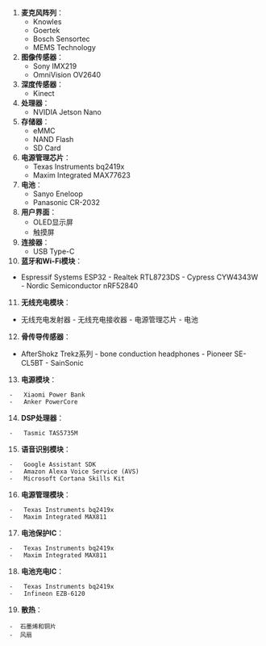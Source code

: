 1. **麦克风阵列**：
   - Knowles
   - Goertek
   - Bosch Sensortec
   - MEMS Technology
2. **图像传感器**：
   - Sony IMX219
   - OmniVision OV2640
3. **深度传感器**：
   - Kinect
4. **处理器**：
   - NVIDIA Jetson Nano
5. **存储器**：
   - eMMC
   - NAND Flash
   - SD Card
6. **电源管理芯片**：
   - Texas Instruments bq2419x
   - Maxim Integrated MAX77623
7. **电池**：
   - Sanyo Eneloop
   - Panasonic CR-2032
8. **用户界面**：
   - OLED显示屏
   - 触摸屏
9. **连接器**：
   - USB Type-C
10.  **蓝牙和Wi-Fi模块**：
   -   Espressif Systems ESP32
    -   Realtek RTL8723DS
    -   Cypress CYW4343W
    -   Nordic Semiconductor nRF52840
11.  **无线充电模块**：
    
   -   无线充电发射器
    -   无线充电接收器
    -   电源管理芯片
    -   电池
12.  **骨传导传感器**：
    
   -   AfterShokz Trekz系列
    -   bone conduction headphones
    -   Pioneer SE-CL5BT
    -   SainSonic
13.  **电源模块**：
    
    -   Xiaomi Power Bank
    -   Anker PowerCore
14.  **DSP处理器**：
    
    -   Tasmic TAS5735M
15.  **语音识别模块**：
    
    -   Google Assistant SDK
    -   Amazon Alexa Voice Service (AVS)
    -   Microsoft Cortana Skills Kit
16.  **电源管理模块**：
    
    -   Texas Instruments bq2419x
    -   Maxim Integrated MAX811
17.  **电池保护IC**：
    
    -   Texas Instruments bq2419x
    -   Maxim Integrated MAX811
18.   **电池充电IC**：
    
    -   Texas Instruments bq2419x
    -   Infineon EZB-6120
 19. **散热**：
 
    -  石墨烯和铜片
    -  风扇
<!--stackedit_data:
eyJoaXN0b3J5IjpbNDY2NjMwMTY0XX0=
-->